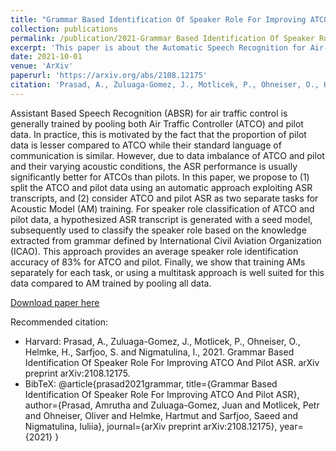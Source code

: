 ```yaml
---
title: "Grammar Based Identification Of Speaker Role For Improving ATCO And Pilot ASR"
collection: publications
permalink: /publication/2021-Grammar Based Identification Of Speaker Role
excerpt: 'This paper is about the Automatic Speech Recognition for Air-traffic Control Communications'
date: 2021-10-01
venue: 'ArXiv'
paperurl: 'https://arxiv.org/abs/2108.12175'
citation: 'Prasad, A., Zuluaga-Gomez, J., Motlicek, P., Ohneiser, O., Helmke, H., Sarfjoo, S. and Nigmatulina, I., 2021. Grammar Based Identification Of Speaker Role For Improving ATCO And Pilot ASR. arXiv preprint arXiv:2108.12175.'
---
```


Assistant Based Speech Recognition (ABSR) for air traffic control is generally trained by pooling both Air Traffic Controller (ATCO) and pilot data. In practice, this is motivated by the fact that the proportion of pilot data is lesser compared to ATCO while their standard language of communication is similar. However, due to data imbalance of ATCO and pilot and their varying acoustic conditions, the ASR performance is usually significantly better for ATCOs than pilots. In this paper, we propose to (1) split the ATCO and pilot data using an automatic approach exploiting ASR transcripts, and (2) consider ATCO and pilot ASR as two separate tasks for Acoustic Model (AM) training. For speaker role classification of ATCO and pilot data, a hypothesized ASR transcript is generated with a seed model, subsequently used to classify the speaker role based on the knowledge extracted from grammar defined by International Civil Aviation Organization (ICAO). This approach provides an average speaker role identification accuracy of 83% for ATCO and pilot. Finally, we show that training AMs separately for each task, or using a multitask approach is well suited for this data compared to AM trained by pooling all data.



[Download paper here](https://github.com/JuanPZuluaga/JuanPZuluaga.github.io/blob/master/files/pdf/2021_Grammar%20Based%20Identification%20Of%20Speaker%20Role%20For%20Im%202021.pdf)

Recommended citation: 

- Harvard: Prasad, A., Zuluaga-Gomez, J., Motlicek, P., Ohneiser, O., Helmke, H., Sarfjoo, S. and Nigmatulina, I., 2021. Grammar Based Identification Of Speaker Role For Improving ATCO And Pilot ASR. arXiv preprint arXiv:2108.12175.
- BibTeX:
@article{prasad2021grammar,
  title={Grammar Based Identification Of Speaker Role For Improving ATCO And Pilot ASR},
  author={Prasad, Amrutha and Zuluaga-Gomez, Juan and Motlicek, Petr and Ohneiser, Oliver and Helmke, Hartmut and Sarfjoo, Saeed and Nigmatulina, Iuliia},
  journal={arXiv preprint arXiv:2108.12175},
  year={2021}
}
